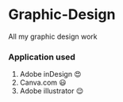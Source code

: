 # Graphic-Design

All my graphic design work

### Application used

1. Adobe inDesign :heart_eyes:
2. Canva.com :smiley:
3. Adobe illustrator :relieved:
